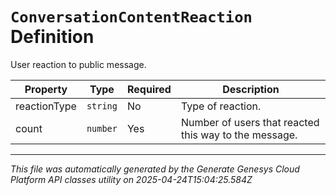 # `ConversationContentReaction` Definition

User reaction to public message.

| Property | Type | Required | Description |
|----------|------|----------|-------------|
| reactionType | `string` | No | Type of reaction. |
| count | `number` | Yes | Number of users that reacted this way to the message. |

---

*This file was automatically generated by the Generate Genesys Cloud Platform API classes utility on 2025-04-24T15:04:25.584Z*